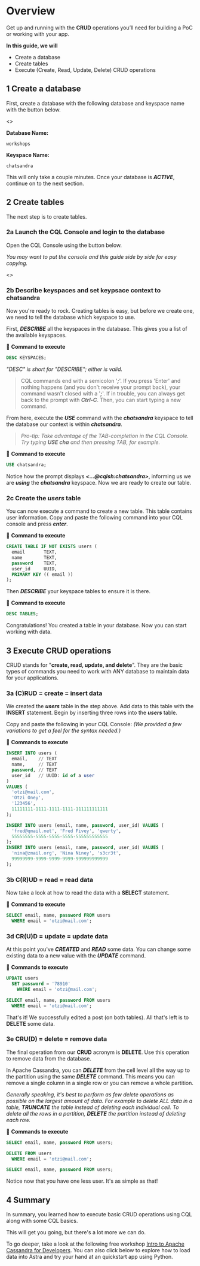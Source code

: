 # Overview
Get up and running with the **CRUD** operations you’ll need for building a PoC or working with your app.

**In this guide, we will**
- Create a database
- Create tables
- Execute (Create, Read, Update, Delete) CRUD operations

## 1 Create a database
First, create a database with the following database and keyspace name with the button below. 

<<createDatabase>>

**Database Name:** 
```shell 
workshops
```

**Keyspace Name:** 
```shell 
chatsandra
```

This will only take a couple minutes. Once your database is **_ACTIVE_**, continue on to the next section.

## 2 Create tables
The next step is to create tables. 

### 2a Launch the CQL Console and login to the database
Open the CQL Console using the button below. 

_You may want to put the console and this guide side by side for easy copying._

<<launchCQLConsole>>


### 2b Describe keyspaces and set keypsace context to **chatsandra**
Now you're ready to rock. Creating tables is easy, but before we create one, we need to tell the database which keyspace to use.

First, **_DESCRIBE_** all the keyspaces in the database. This gives you a list of the available keyspaces.

📘 **Command to execute**
```sql
DESC KEYSPACES;
```
_"DESC" is short for "DESCRIBE"; either is valid._

> CQL commands end with a semicolon '**_;_**'. If you press 'Enter' and nothing happens (and you don't receive your prompt back), your command wasn't closed with a '**_;_**'. If in trouble, you can always get back to the prompt with **_Ctrl-C_**. Then, you can start typing a new command.

From here, execute the **_USE_** command with the **_chatsandra_** keyspace to tell the database our context is within **_chatsandra_**.

> _Pro-tip: Take advantage of the TAB-completion in the CQL Console. Try typing **_USE cha_** and then pressing TAB, for example._

📘 **Command to execute**
```sql
USE chatsandra;
```

Notice how the prompt displays **_<...@cqlsh:chatsandra>_**, informing us we are **_using_** the **_chatsandra_** keyspace. Now we are ready to create our table.

### 2c Create the **_users_** table
You can now execute a command to create a new table. This table contains user information. Copy and paste the following command into your CQL console and press **_enter_**.

📘 **Command to execute**

```sql
CREATE TABLE IF NOT EXISTS users ( 
  email       TEXT,
  name        TEXT,
  password    TEXT,
  user_id     UUID,
  PRIMARY KEY (( email ))
);
```

Then **_DESCRIBE_** your keyspace tables to ensure it is there.

📘 **Command to execute**
```sql
DESC TABLES;
```

Congratulations! You created a table in your database. 
Now you can start working with data.

## 3 Execute CRUD operations
CRUD stands for "**create, read, update, and delete**". They are the basic types of commands you need to work with ANY database to maintain data for your applications.

### 3a **(C)RUD** = create = insert data
We created the **_users_** table in the step above. Add data to this table with the **INSERT** statement. Begin by inserting three rows into the **_users_** table.

Copy and paste the following in your CQL Console:
_(We provided a few variations to get a feel for the syntax needed.)_

📘 **Commands to execute**

```sql
INSERT INTO users (
  email,    // TEXT
  name,     // TEXT
  password, // TEXT
  user_id   // UUID: id of a user
)
VALUES (
  'otzi@mail.com',
  'Otzi Oney',
  '123456',
  11111111-1111-1111-1111-111111111111
);

INSERT INTO users (email, name, password, user_id) VALUES (
  'fred@qmail.net', 'Fred Fivey', 'qwerty',
  55555555-5555-5555-5555-555555555555
);
INSERT INTO users (email, name, password, user_id) VALUES (
  'nina@zmail.org', 'Nina Niney', 's3cr3t',
  99999999-9999-9999-9999-999999999999
);
```

### 3b **C(R)UD** = read = read data
Now take a look at how to read the data with a **SELECT** statement.

📘 **Command to execute**

```sql
SELECT email, name, password FROM users 
  WHERE email = 'otzi@mail.com';
```

### 3d **CR(U)D** = update = update data
At this point you've **_CREATED_** and **_READ_** some data. You can change some existing data to a new value with the **_UPDATE_** command.

📘 **Commands to execute**

```sql
UPDATE users 
  SET password = '78910' 
    WHERE email = 'otzi@mail.com';

SELECT email, name, password FROM users 
  WHERE email = 'otzi@mail.com';
```

That's it! We successfully edited a post (on both tables).
All that's left is to **DELETE** some data.

### 3e **CRU(D)** = delete = remove data

The final operation from our **CRUD** acronym is **DELETE**. Use this operation to remove data from the database.

In Apache Cassandra, you can **_DELETE_** from the cell level all the way up to the partition using the same **_DELETE_** command. This means you can remove a single column in a single row or you can remove a whole partition. 

_Generally speaking, it's best to perform as few delete operations as possible on the largest amount of data. For example to delete ALL data in a table, **TRUNCATE** the table instead of deleting each individual cell. To delete all the rows in a partition, **DELETE** the partition instead of deleting each row._

📘 **Commands to execute**

```sql
SELECT email, name, password FROM users;

DELETE FROM users
  WHERE email = 'otzi@mail.com';

SELECT email, name, password FROM users;
```

Notice now that you have one less user. It's as simple as that!

## 4 Summary 
In summary, you learned how to execute basic CRUD operations using CQL along with some CQL basics. 

This will get you going, but there's a lot more we can do.

To go deeper, take a look at the following free workshop [Intro to Apache Cassandra for Developers](https://github.com/datastaxdevs/workshop-intro-to-cassandra). You can also click below to explore how to load data into Astra and try your hand at an quickstart app using Python.
